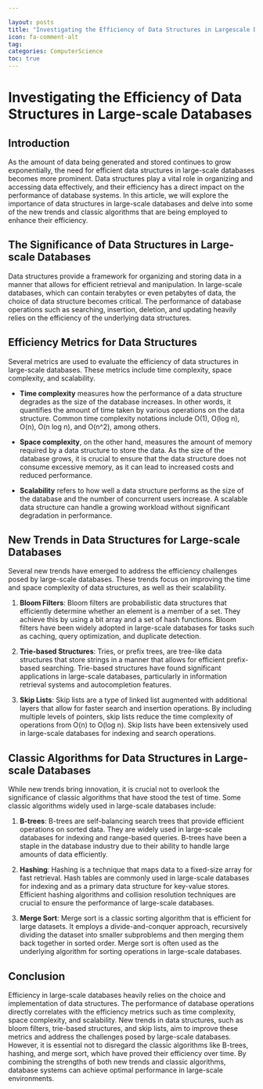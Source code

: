 ```yaml
---

layout: posts
title: "Investigating the Efficiency of Data Structures in Largescale Databases"
icon: fa-comment-alt
tag:      
categories: ComputerScience
toc: true
---
```




# Investigating the Efficiency of Data Structures in Large-scale Databases

## Introduction

As the amount of data being generated and stored continues to grow exponentially, the need for efficient data structures in large-scale databases becomes more prominent. Data structures play a vital role in organizing and accessing data effectively, and their efficiency has a direct impact on the performance of database systems. In this article, we will explore the importance of data structures in large-scale databases and delve into some of the new trends and classic algorithms that are being employed to enhance their efficiency.

## The Significance of Data Structures in Large-scale Databases

Data structures provide a framework for organizing and storing data in a manner that allows for efficient retrieval and manipulation. In large-scale databases, which can contain terabytes or even petabytes of data, the choice of data structure becomes critical. The performance of database operations such as searching, insertion, deletion, and updating heavily relies on the efficiency of the underlying data structures.

## Efficiency Metrics for Data Structures

Several metrics are used to evaluate the efficiency of data structures in large-scale databases. These metrics include time complexity, space complexity, and scalability.

- **Time complexity** measures how the performance of a data structure degrades as the size of the database increases. In other words, it quantifies the amount of time taken by various operations on the data structure. Common time complexity notations include O(1), O(log n), O(n), O(n log n), and O(n^2), among others.

- **Space complexity**, on the other hand, measures the amount of memory required by a data structure to store the data. As the size of the database grows, it is crucial to ensure that the data structure does not consume excessive memory, as it can lead to increased costs and reduced performance.

- **Scalability** refers to how well a data structure performs as the size of the database and the number of concurrent users increase. A scalable data structure can handle a growing workload without significant degradation in performance.

## New Trends in Data Structures for Large-scale Databases

Several new trends have emerged to address the efficiency challenges posed by large-scale databases. These trends focus on improving the time and space complexity of data structures, as well as their scalability.

1. **Bloom Filters**: Bloom filters are probabilistic data structures that efficiently determine whether an element is a member of a set. They achieve this by using a bit array and a set of hash functions. Bloom filters have been widely adopted in large-scale databases for tasks such as caching, query optimization, and duplicate detection.

2. **Trie-based Structures**: Tries, or prefix trees, are tree-like data structures that store strings in a manner that allows for efficient prefix-based searching. Trie-based structures have found significant applications in large-scale databases, particularly in information retrieval systems and autocompletion features.

3. **Skip Lists**: Skip lists are a type of linked list augmented with additional layers that allow for faster search and insertion operations. By including multiple levels of pointers, skip lists reduce the time complexity of operations from O(n) to O(log n). Skip lists have been extensively used in large-scale databases for indexing and search operations.

## Classic Algorithms for Data Structures in Large-scale Databases

While new trends bring innovation, it is crucial not to overlook the significance of classic algorithms that have stood the test of time. Some classic algorithms widely used in large-scale databases include:

1. **B-trees**: B-trees are self-balancing search trees that provide efficient operations on sorted data. They are widely used in large-scale databases for indexing and range-based queries. B-trees have been a staple in the database industry due to their ability to handle large amounts of data efficiently.

2. **Hashing**: Hashing is a technique that maps data to a fixed-size array for fast retrieval. Hash tables are commonly used in large-scale databases for indexing and as a primary data structure for key-value stores. Efficient hashing algorithms and collision resolution techniques are crucial to ensure the performance of large-scale databases.

3. **Merge Sort**: Merge sort is a classic sorting algorithm that is efficient for large datasets. It employs a divide-and-conquer approach, recursively dividing the dataset into smaller subproblems and then merging them back together in sorted order. Merge sort is often used as the underlying algorithm for sorting operations in large-scale databases.

## Conclusion

Efficiency in large-scale databases heavily relies on the choice and implementation of data structures. The performance of database operations directly correlates with the efficiency metrics such as time complexity, space complexity, and scalability. New trends in data structures, such as bloom filters, trie-based structures, and skip lists, aim to improve these metrics and address the challenges posed by large-scale databases. However, it is essential not to disregard the classic algorithms like B-trees, hashing, and merge sort, which have proved their efficiency over time. By combining the strengths of both new trends and classic algorithms, database systems can achieve optimal performance in large-scale environments.